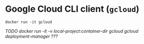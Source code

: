 # Google Cloud CLI client (`gcloud`)

    docker run -it gcloud

_TODO docker run -it -v local-project:container-dir gcloud gcloud deployment-manager ???_
